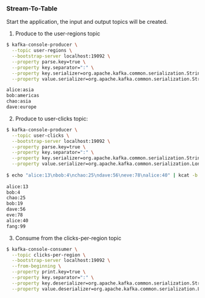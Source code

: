 ### Stream-To-Table

Start the application, the input and output topics will be created.

1. Produce to the user-regions topic

```bash
$ kafka-console-producer \
  --topic user-regions \
  --bootstrap-server localhost:19092 \
  --property parse.key=true \
  --property key.separator=":" \
  --property key.serializer=org.apache.kafka.common.serialization.StringSerializer \
  --property value.serializer=org.apache.kafka.common.serialization.StringSerializer

alice:asia
bob:americas
chao:asia
dave:europe
```

2. Produce to user-clicks topic:

```bash
$ kafka-console-producer \
  --topic user-clicks \
  --bootstrap-server localhost:19092 \
  --property parse.key=true \
  --property key.separator=":" \
  --property key.serializer=org.apache.kafka.common.serialization.StringSerializer \
  --property value.serializer=org.apache.kafka.common.serialization.LongSerializer
  
$ echo "alice:13\nbob:4\nchao:25\ndave:56\neve:78\nalice:40" | kcat -b localhost:19092 -t user-clicks -P -K:
  
alice:13
bob:4
chao:25
bob:19
dave:56               
eve:78
alice:40
fang:99
```

3. Consume from the clicks-per-region topic

```bash
$ kafka-console-consumer \
  --topic clicks-per-region \
  --bootstrap-server localhost:19092 \
  --from-beginning \
  --property print.key=true \
  --property key.separator=":" \
  --property key.deserializer=org.apache.kafka.common.serialization.StringDeserializer \
  --property value.deserializer=org.apache.kafka.common.serialization.LongDeserializer
```
